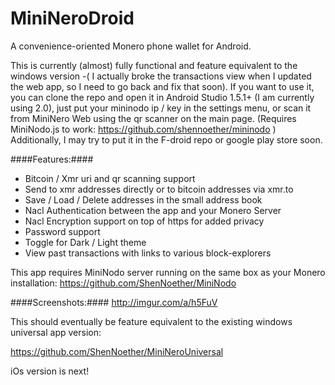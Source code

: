 # MiniNeroDroid
A convenience-oriented Monero phone wallet for Android. 

This is currently (almost) fully functional and feature equivalent to the windows version -( I actually broke the transactions view when I updated the web app, so I need to go back and fix that soon).
If you want to use it, you can clone the repo and open it in Android Studio 1.5.1+ (I am currently using 2.0), just put your mininodo ip / key in the settings menu, or scan it from MiniNero Web using the qr scanner on the main page. (Requires MiniNodo.js to work: https://github.com/shennoether/mininodo ) Additionally, I may try to put it in the F-droid repo or google play store soon. 

####Features:####
* Bitcoin / Xmr uri and qr scanning support
* Send to xmr addresses directly or to bitcoin addresses via xmr.to
* Save / Load / Delete addresses in the small address book 
* Nacl Authentication between the app and your Monero Server
* Nacl Encryption support on top of https for added privacy
* Password support
* Toggle for Dark / Light theme
* View past transactions with links to various block-explorers


This app requires MiniNodo server running on the same box as your Monero installation: 
https://github.com/ShenNoether/MiniNodo

####Screenshots:####
http://imgur.com/a/h5FuV

This should eventually be feature equivalent to the existing windows universal app version:

https://github.com/ShenNoether/MiniNeroUniversal

iOs version is next!
